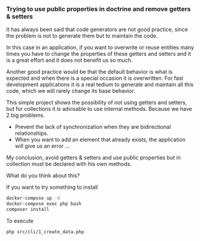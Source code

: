 ### Trying to use public properties in doctrine and remove getters & setters

It has always been said that code generators are not good practice, since the problem is not to generate them but to maintain the code.

In this case in an application, if you want to overwrite or reuse entities many times you have to change the properties of these getters and setters and it is a great effort and it does not benefit us so much.

Another good practice would be that the default behavior is what is expected and when there is a special occasion it is overwritten.
For fast development applications it is a real tedium to generate and maintain all this code, which we will rarely change its base behavior.

This simple project shows the possibility of not using getters and setters, but for collections it is advisable to use internal methods. Because we have 2 big problems.

- Prevent the lack of synchronization when they are bidirectional relationships.
- When you want to add an element that already exists, the application will give us an error ...

My conclusion, avoid getters & setters and use public properties but in collection must be declared with his own methods.

What do you think about this? 

If you want to try something to install

```sh
docker-compose up -d
docker-compose exec php bash
composer install
```

To execute 

```sh
php src/cli/1_create_data.php
```
